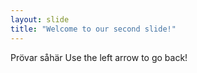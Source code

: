 ```yaml
---
layout: slide
title: "Welcome to our second slide!"
---
```

Prövar såhär
Use the left arrow to go back!
